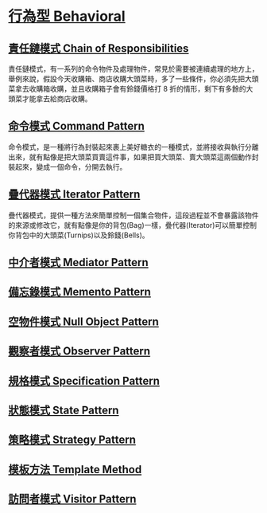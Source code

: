 # [行為型 Behavioral](/DesignPatterns/Behavioral)

## [責任鏈模式 Chain of Responsibilities](/DesignPatterns/Behavioral/ChainOfResponsibilities)
責任鏈模式，有一系列的命令物件及處理物件，常見於需要被連續處理的地方上，舉例來說，假設今天收購箱、商店收購大頭菜時，多了一些條件，你必須先把大頭菜拿去收購箱收購，並且收購箱子會有鈴錢價格打 8 折的情形，剩下有多餘的大頭菜才能拿去給商店收購。

## [命令模式 Command Pattern](/DesignPatterns/Behavioral/CommandPattern)
命令模式，是一種將行為封裝起來裹上美好糖衣的一種模式，並將接收與執行分離出來，就有點像是把大頭菜買賣這件事，如果把買大頭菜、賣大頭菜這兩個動作封裝起來，變成一個命令，分開去執行。

## [疊代器模式 Iterator Pattern](/DesignPatterns/Behavioral/IteratorPattern)
疊代器模式，提供一種方法來簡單控制一個集合物件，這段過程並不會暴露該物件的來源或修改它，就有點像是你的背包(Bag)一樣，疊代器(Iterator)可以簡單控制你背包中的大頭菜(Turnips)以及鈴錢(Bells)。

## [中介者模式 Mediator Pattern](/DesignPatterns/Behavioral/MediatorPattern)


## [備忘錄模式 Memento Pattern](/DesignPatterns/Behavioral/MementoPattern)


## [空物件模式 Null Object Pattern](/DesignPatterns/Behavioral/NullObjectPattern)


## [觀察者模式 Observer Pattern](/DesignPatterns/Behavioral/ObserverPattern)


## [規格模式 Specification Pattern](/DesignPatterns/Behavioral/SpecificationPattern)


## [狀態模式 State Pattern](/DesignPatterns/Behavioral/StatePattern)


## [策略模式 Strategy Pattern](/DesignPatterns/Behavioral/StrategyPattern)


## [模板方法 Template Method](/DesignPatterns/Behavioral/TemplateMethod)


## [訪問者模式 Visitor Pattern](/DesignPatterns/Behavioral/VisitorPattern)

